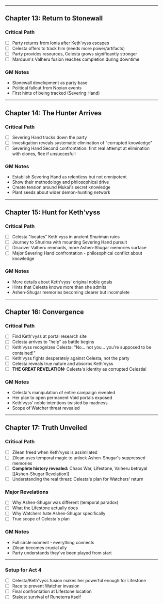 
---

## Chapter 13: Return to Stonewall

### Critical Path
- [ ] Party returns from Ionia after Keth'vyss escapes
- [ ] Celesta offers to track him (needs more power/artifacts)
- [ ] Party provides resources, Celesta grows significantly stronger
- [ ] Marduun's Valheru fusion reaches completion during downtime

### GM Notes
- Stonewall development as party base
- Political fallout from Noxian events
- First hints of being tracked (Severing Hand)

---

## Chapter 14: The Hunter Arrives

### Critical Path
- [ ] Severing Hand tracks down the party
- [ ] Investigation reveals systematic elimination of "corrupted knowledge"
- [ ] Severing Hand Second confrontation: first real attempt at elimination with clones, flee if unsuccesfull

### GM Notes
- Establish Severing Hand as relentless but not omnipotent
- Show their methodology and philosophical drive
- Create tension around Mukai's secret knowledge
- Plant seeds about wider demon-hunting network

---

## Chapter 15: Hunt for Keth'vyss

### Critical Path
- [ ] Celesta "locates" Keth'vyss in ancient Shuriman ruins
- [ ] Journey to Shurima with mounting Severing Hand pursuit
- [ ] Discover Valheru remnants, more Ashen-Shugar memories surface
- [ ] Major Severing Hand confrontation - philosophical conflict about knowledge

### GM Notes
- More details about Keth'vyss' original noble goals
- Hints that Celesta knows more than she admits
- Ashen-Shugar memories becoming clearer but incomplete

---

## Chapter 16: Convergence
### Critical Path
- [ ] Find Keth'vyss at portal research site
- [ ] Celesta arrives to "help" as battle begins
- [ ] Keth'vyss recognizes Celesta: "No... not you... you're supposed to be contained!"
- [ ] Keth'vyss fights desperately against Celesta, not the party
- [ ] Celesta reveals true nature and absorbs Keth'vyss
- [ ] **THE GREAT REVELATION:** Celesta's identity as corrupted Celestial

### GM Notes
- Celesta's manipulation of entire campaign revealed
- Her plan to open permanent Void portals exposed
- Keth'vyss' noble intentions twisted by madness
- Scope of Watcher threat revealed

---

## Chapter 17: Truth Unveiled

### Critical Path
- [ ] Zilean freed when Keth'vyss is assimilated
- [ ] Zilean uses temporal magic to unlock Ashen-Shugar's suppressed memories
- [ ] **Complete history revealed:** Chaos War, Lifestone, Valheru betrayal [[Ashen-Shugar Revelation]]
- [ ] Understanding the real threat: Celesta's plan for Watchers' return

### Major Revelations
- [ ] Why Ashen-Shugar was different (temporal paradox)
- [ ] What the Lifestone actually does
- [ ] Why Watchers hate Ashen-Shugar specifically
- [ ] True scope of Celesta's plan

### GM Notes
- Full circle moment - everything connects
- Zilean becomes crucial ally
- Party understands they've been played from start

---
### Setup for Act 4
- [ ] Celesta/Keth'vyss fusion makes her powerful enough for Lifestone
- [ ] Race to prevent Watcher invasion
- [ ] Final confrontation at Lifestone location
- [ ] Stakes: survival of Runeterra itself
